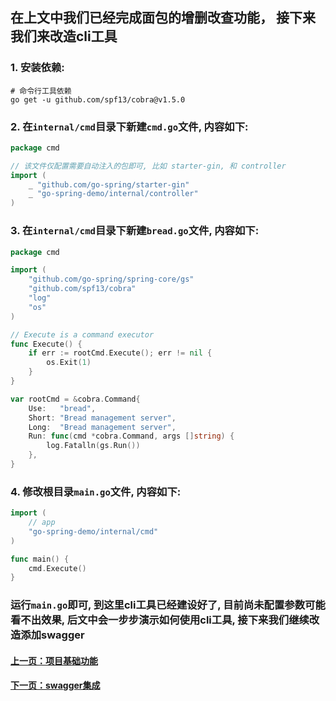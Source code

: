 ## 在上文中我们已经完成面包的增删改查功能， 接下来我们来改造cli工具
### 1. 安装依赖:
```shell
# 命令行工具依赖
go get -u github.com/spf13/cobra@v1.5.0
```
### 2. 在`internal/cmd`目录下新建`cmd.go`文件, 内容如下:
```go
package cmd

// 该文件仅配置需要自动注入的包即可, 比如 starter-gin, 和 controller
import (
	_ "github.com/go-spring/starter-gin"
	_ "go-spring-demo/internal/controller"
)
```
### 3. 在`internal/cmd`目录下新建`bread.go`文件, 内容如下:
```go
package cmd

import (
	"github.com/go-spring/spring-core/gs"
	"github.com/spf13/cobra"
	"log"
	"os"
)

// Execute is a command executor
func Execute() {
	if err := rootCmd.Execute(); err != nil {
		os.Exit(1)
	}
}

var rootCmd = &cobra.Command{
	Use:   "bread",
	Short: "Bread management server",
	Long:  "Bread management server",
	Run: func(cmd *cobra.Command, args []string) {
		log.Fatalln(gs.Run())
	},
}
```
### 4. 修改根目录`main.go`文件, 内容如下:
```go
import (
	// app
	"go-spring-demo/internal/cmd"
)

func main() {
	cmd.Execute()
}
```
### 运行`main.go`即可, 到这里cli工具已经建设好了, 目前尚未配置参数可能看不出效果, 后文中会一步步演示如何使用cli工具, 接下来我们继续改造添加swagger

#### [上一页：项目基础功能](base.md)

#### [下一页：swagger集成](swagger.md)
